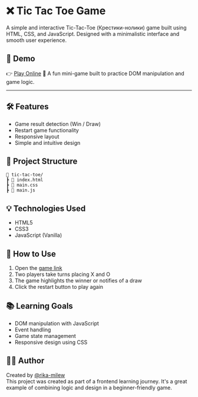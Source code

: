 # ❌ Tic Tac Toe Game

A simple and interactive Tic-Tac-Toe (Крестики-нолики) game built using HTML, CSS, and JavaScript. Designed with a minimalistic interface and smooth user experience.

## 🚀 Demo

👉 [Play Online](https://rika-milew.github.io/tic-tac-toe/)
🧩 A fun mini-game built to practice DOM manipulation and game logic.

---

## 🛠️ Features

- Game result detection (Win / Draw)
- Restart game functionality
- Responsive layout
- Simple and intuitive design

## 📁 Project Structure

```plaintext
📁 tic-tac-toe/
┣ 📄 index.html
┣ 📄 main.css
┣ 📄 main.js
```

## 💡 Technologies Used

- HTML5
- CSS3
- JavaScript (Vanilla)

## 📌 How to Use

1. Open the [game link](https://rika-milew.github.io/tic-tac-toe/)
2. Two players take turns placing X and O
3. The game highlights the winner or notifies of a draw
4. Click the restart button to play again

## 📚 Learning Goals

- DOM manipulation with JavaScript
- Event handling
- Game state management
- Responsive design using CSS

## 👩‍💻 Author

Created by [@rika-milew](https://github.com/rika-milew)  
This project was created as part of a frontend learning journey. It's a great example of combining logic and design in a beginner-friendly game.
